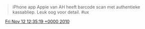 > iPhone app Appie van AH heeft barcode scan met authentieke kassabliep\. Leuk oog voor detail\. \#ux

<img src="../../media/tweet.ico" width="12" /> [Fri Nov 12 12:35:19 +0000 2010](https://twitter.com/DromerDenker/status/3063288833245185)